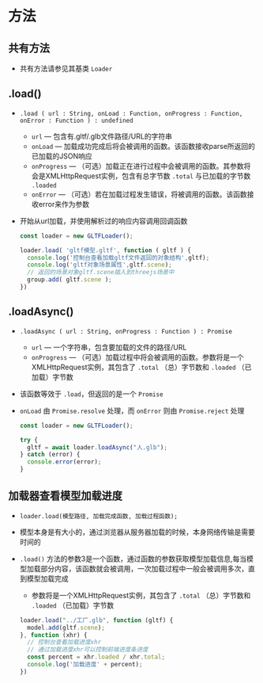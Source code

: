 # 方法

## 共有方法

+ 共有方法请参见其基类 `Loader`

## .load()

+ `.load ( url : String, onLoad : Function, onProgress : Function, onError : Function ) : undefined`

  + `url` — 包含有.gltf/.glb文件路径/URL的字符串
  + `onLoad` — 加载成功完成后将会被调用的函数。该函数接收parse所返回的已加载的JSON响应
  + `onProgress` — （可选）加载正在进行过程中会被调用的函数。其参数将会是XMLHttpRequest实例，包含有总字节数 `.total` 与已加载的字节数 `.loaded`
  + `onError` — （可选）若在加载过程发生错误，将被调用的函数。该函数接收error来作为参数

+ 开始从url加载，并使用解析过的响应内容调用回调函数

  ```js
  const loader = new GLTFLoader();

  loader.load( 'gltf模型.gltf', function ( gltf ) {
    console.log('控制台查看加载gltf文件返回的对象结构',gltf);
    console.log('gltf对象场景属性',gltf.scene);
    // 返回的场景对象gltf.scene插入到threejs场景中
    group.add( gltf.scene );
  })
  ```

## .loadAsync()

+ `.loadAsync ( url : String, onProgress : Function ) : Promise`

  + `url` — 一个字符串，包含要加载的文件的路径/URL
  + `onProgress` — （可选）加载过程中将会被调用的函数。参数将是一个XMLHttpRequest实例，其包含了 `.total` （总）字节数和 `.loaded` （已加载）字节数

+ 该函数等效于 `.load`，但返回的是一个 `Promise`

+ `onLoad` 由 `Promise.resolve` 处理，而 `onError` 则由 `Promise.reject` 处理

  ```js
  const loader = new GLTFLoader();

  try {
    gltf = await loader.loadAsync("人.glb");
  } catch (error) {
    console.error(error);
  }
  ```

## 加载器查看模型加载进度

+ `loader.load(模型路径, 加载完成函数, 加载过程函数);`

+ 模型本身是有大小的，通过浏览器从服务器加载的时候，本身网络传输是需要时间的

+ `.load()` 方法的参数3是一个函数，通过函数的参数获取模型加载信息,每当模型加载部分内容，该函数就会被调用，一次加载过程中一般会被调用多次，直到模型加载完成

  + 参数将是一个XMLHttpRequest实例，其包含了 `.total` （总）字节数和 `.loaded` （已加载）字节数

  ```js
  loader.load("../工厂.glb", function (gltf) {
    model.add(gltf.scene);
  }, function (xhr) {
    // 控制台查看加载进度xhr
    // 通过加载进度xhr可以控制前端进度条进度
    const percent = xhr.loaded / xhr.total;
    console.log('加载进度' + percent);
  })
  ```
